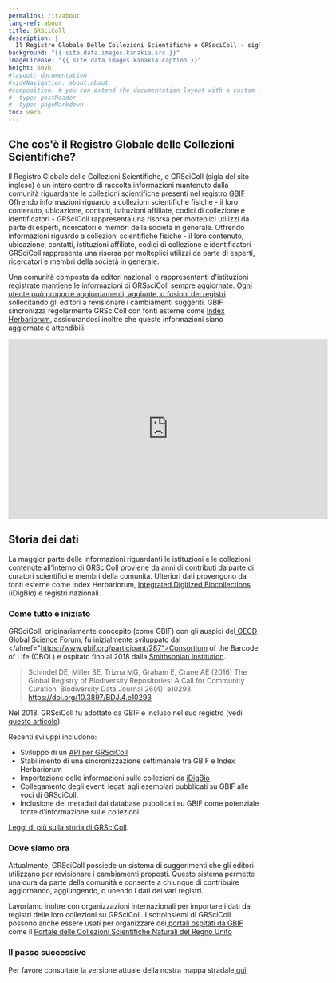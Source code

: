 ```yaml
---
permalink: /it/about
lang-ref: about
title: GRSciColl
description: |
  Il Registro Globale Delle Collezioni Scientifiche o GRSsciColl - sigla del sito inglese - è un archivio gestito da una comunità che s'impegna attivamente per ampliare il lavoro iniziato dal Consortium of the Barcode of Life  (CBOL).
background: "{{ site.data.images.kanakia.src }}"
imageLicense: "{{ site.data.images.kanakia.caption }}"
height: 60vh
#layout: documentation
#sideNavigation: about.about
#composition: # you can extend the documentation layout with a custom composition
#- type: postHeader
#- type: pageMarkdown
toc: vero
---
```


## Che cos'è il Registro Globale delle Collezioni Scientifiche?

Il Registro Globale delle Collezioni Scientifiche, o GRSciColl (sigla del sito inglese) è un intero centro di raccolta informazioni mantenuto dalla comunità riguardante le collezioni scientifiche presenti nel registro [GBIF](https://www.gbif.org/) Offrendo informazioni riguardo a collezioni scientifiche fisiche - il loro contenuto, ubicazione, contatti, istituzioni affiliate,  codici di collezione e identificatori - GRSciColl rappresenta una risorsa per molteplici utilizzi da parte di esperti, ricercatori e membri della società in generale. Offrendo informazioni riguardo a collezioni scientifiche fisiche - il loro contenuto, ubicazione, contatti, istituzioni affiliate,  codici di collezione e identificatori - GRSciColl rappresenta una risorsa per molteplici utilizzi da parte di esperti, ricercatori e membri della società in generale.

Una comunità composta da editori nazionali e rappresentanti d'istituzioni registrate mantiene le informazioni di GRSsciColl sempre aggiornate. [ Ogni utente può proporre aggiornamenti, aggiunte, o fusioni dei registri ](/how-to#suggest-a-change)  sollecitando gli editori a revisionare i cambiamenti suggeriti. GBIF sincronizza regolarmente GRSciColl con fonti esterne come [Index Herbariorum](https://sweetgum.nybg.org/science/ih/), assicurandosi inoltre che queste informazioni siano aggiornate e attendibili.

<iframe title="vimeo-player" src="https://player.vimeo.com/video/872824009?h=c3aaa082e3" width="640" height="360" frameborder="0"    allowfullscreen></iframe>

## Storia dei dati

La maggior parte delle informazioni riguardanti le istituzioni e le collezioni contenute all'interno di GRSciColl proviene da anni di contributi da parte di curatori scientifici e membri della comunità. Ulteriori dati provengono da fonti esterne come Index Herbariorum, [Integrated Digitized Biocollections](https://www.idigbio.org/) (iDigBio) e registri nazionali.

### Come tutto è iniziato

GRSciColl, originariamente concepito (come GBIF) con gli auspici del[ OECD Global Science Forum](http://www.oecd.org/sti/sci-tech/oecdglobalscienceforum.htm), fu inizialmente sviluppato dal </ahref="https://www.gbif.org/participant/287">Consortium of the Barcode of Life (CBOL)</a> e ospitato fino al 2018 dalla [ Smithsonian Institution](https://www.si.edu).

> Schindel DE, Miller SE, Trizna MG, Graham E, Crane AE (2016) The Global Registry of Biodiversity Repositories: A Call for Community Curation. Biodiversity Data Journal 26(4): e10293. https://doi.org/10.3897/BDJ.4.e10293

Nel 2018, GRSciColl fu adottato da GBIF e incluso nel suo registro (vedi [questo articolo](https://www.gbif.org/news/5kyAslpqTVxYqZTwYn1cub/)).

Recenti sviluppi includono:
* Sviluppo di un  [API per GRSciColl](/api)
* Stabilimento di una sincronizzazione settimanale tra GBIF e Index Herbariorum
* Importazione delle informazioni sulle collezioni da [iDigBio](https://www.idigbio.org)
* Collegamento degli eventi legati agli esemplari pubblicati su GBIF alle voci di GRSciColl.
* Inclusione dei metadati dai database pubblicati su GBIF come potenziale fonte d'informazione sulle collezioni.

[ Leggi di più sulla storia di GRSciColl](https://data-blog.gbif.org/post/grscicoll-2021/).

### Dove siamo ora

Attualmente, GRSciColl possiede un sistema di suggerimenti che gli editori utilizzano per revisionare i cambiamenti proposti. Questo sistema permette una cura da parte della comunità e consente a chiunque di contribuire aggiornando, aggiungendo, o unendo i dati dei vari registri.

Lavoriamo inoltre con organizzazioni internazionali per importare i dati dai registri delle loro collezioni su GRSciColl. I sottoinsiemi di GRSciColl possono anche essere usati per organizzare dei[ portali ospitati da GBIF ](https://www.gbif.org/hosted-portals) come il [ Portale delle Collezioni Scientifiche Naturali del Regno Unito](https://data.dissco-uk.org)

### Il passo successivo

Per favore consultate la versione attuale della nostra mappa stradale[ quì ](/road-map)
